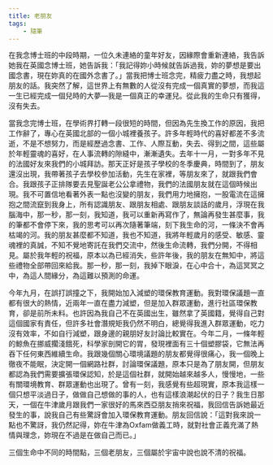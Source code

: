 ```yaml
---
title: 老朋友
tags:
    - 隨筆
---
```


在我念博士班的中段時期，一位久未連絡的童年好友，因緣際會重新連絡，我告訴她我在英國念博士班，她告訴我：「我記得妳小時候就告訴過我，妳的夢想是要出國念書，現在妳真的在國外念書了。」當我把博士班念完，精疲力盡之時，我想起朋友的話。我突然了解，這世界上有無數的人從沒有完成一個真實的夢想，而我這一生已經完成一個兒時的大夢—我是一個真正的幸運兒。從此我的生命只有獲得，沒有失去。

當我念完博士班，在學術界打轉一段很短的時間，但因為先生換工作的原因，我把工作辭了，專心在英國北部的一個小城裡養孩子。許多年輕時代的喜好都差不多流逝，不是不想努力，而是經歷過念書、工作、人際互動，失去、得到之間，這些屬於年輕靈魂的喜好，在人事流轉的隙縫中，漸漸遺失。去年十一月，一對多年不見的法國好友來我們的小城拜訪。那天正好是孩子學校的冬季慶典，時間到了，朋友還沒出現，我帶著孩子去學校參加活動，先生在家裡，等朋友來了，就跟我們會合。我跟孩子正排隊要去見聖誕老公公拿禮物，我們的法國朋友就在這個時候出現。我不可置信地看著外表一點也沒變的朋友，我們用力地擁抱，一股電流在這擁抱之間流竄到我身上，所有認識朋友、跟朋友相處、跟朋友談話的歲月，浮現在我腦海中，那一秒，那一刻，我知道，我可以重新再寫作了，無論再發生甚麼事，我的筆都不會停下來，我的思考可以再次隨著筆端，刻下我生命的河，一條決不會再枯竭的河。我的朋友甚麼都不知道，我也不知道，我將年輕歲月的感受、敏感、靈魂裡的真誠，不知不覺地寄託在我們交流中，然後生命流轉，我們分開，不得相見。屬於我年輕的祝福，原本以為已經消失，些許年後，我的朋友在無知中，將這些禮物全部帶回來給我。那一秒，那一刻，我掉下眼淚，在心中合十，為這冥冥之中，為這人間緣分，為這難以預測的命運。

今年九月，在誤打誤撞之下，我開始加入減塑的環保教育運動。我對環保議題一直都有很大的熱情，近兩年一直在盡力減塑，但是加入群眾運動，進行社區環保教育，卻是前所未料。也許因為我自己不在英國出生，雖然拿了英國籍，覺得自己對這個國家有責任，但許多社會潛規矩我仍然不明白，總覺得我進入群眾運動，吃力沒有效率，不如自行減塑，跟身邊的親朋好友討論比較實在。今年二月，一條年輕的鯨魚在挪威擱淺餓死，科學家剖開它的胃，發現裡面有三十個塑膠袋，它無法再吞下任何東西維續生命。我跟幾個關心環境議題的朋友都覺得很痛心，我一個晚上徹夜不能眠，決定開一個網路社群，討論環保議題，原本只是為了朋友開，但朋友都認為我們需要擴張環保認知，於是這個社群，就開始越來越多人，慢慢地，一些有關環境教育、群眾運動也出現了。曾有一刻，我感覺有些超現實，原本我這樣一個只想平淡過日子，做做自己想做的事的人，也有這樣浪潮起伏的日子？我生日那天，一個在牛津歲月跟我們一家很好的馬來西亞朋友捎來祝福，我回信告訴她最近發生的事，說我自己有些驚訝會加入環保教育運動。朋友回信說：「這對我來說一點也不驚訝，我仍然記得，妳在牛津為Oxfam做義工時，就對社會正義充滿了熱情與理念，妳現在不過是在做自己而已。」

三個生命中不同的時間點，三個老朋友，三個屬於宇宙中說也說不清的祝福。

<blockquote class="imgur-embed-pub" lang="en" data-id="bH3wB1N"><a href="//imgur.com/bH3wB1N"></a></blockquote><script async src="//s.imgur.com/min/embed.js" charset="utf-8"></script>
